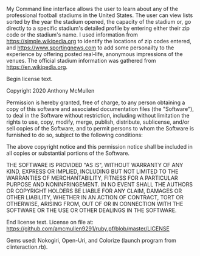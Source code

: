 My Command line interface allows the user to learn about any of the professional football stadiums in the United States. The user can view lists sorted by the year the stadium opened, the capacity of the stadium or, go directly to a specific stadium's detailed profile by entering either their zip code or the stadium's name. I used information from https://simple.wikipedia.org to identify the locations of zip codes entered, and https://www.sportingnews.com to add some personailty to the experience by offering posted real-life, anonymous impressions of the venues. The official stadium information was gathered from https://en.wikipedia.org.

Begin license text.

Copyright 2020 Anthony McMullen

Permission is hereby granted, free of charge, to any person obtaining a copy of this software and associated documentation files (the "Software"), to deal in the Software without restriction, including without limitation the rights to use, copy, modify, merge, publish, distribute, sublicense, and/or sell copies of the Software, and to permit persons to whom the Software is furnished to do so, subject to the following conditions:

The above copyright notice and this permission notice shall be included in all copies or substantial portions of the Software.

THE SOFTWARE IS PROVIDED "AS IS", WITHOUT WARRANTY OF ANY KIND, EXPRESS OR IMPLIED, INCLUDING BUT NOT LIMITED TO THE WARRANTIES OF MERCHANTABILITY, FITNESS FOR A PARTICULAR PURPOSE AND NONINFRINGEMENT. IN NO EVENT SHALL THE AUTHORS OR COPYRIGHT HOLDERS BE LIABLE FOR ANY CLAIM, DAMAGES OR OTHER LIABILITY, WHETHER IN AN ACTION OF CONTRACT, TORT OR OTHERWISE, ARISING FROM, OUT OF OR IN CONNECTION WITH THE SOFTWARE OR THE USE OR OTHER DEALINGS IN THE SOFTWARE.

End license text. License on file at: https://github.com/amcmullen9291/ruby.pf/blob/master/LICENSE

Gems used: Nokogiri, Open-Uri, and Colorize (launch program from clinteraction.rb).
